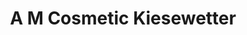 ---
title: "A M Cosmetic Kiesewetter"
url: /emmendingen/a-m-cosmetic-kiesewetter/
shop: Kosmetik
---